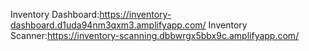 Inventory Dashboard:https://inventory-dashboard.d1uda94nm3qxm3.amplifyapp.com/
Inventory Scanner:https://inventory-scanning.dbbwrgx5bbx9c.amplifyapp.com/
